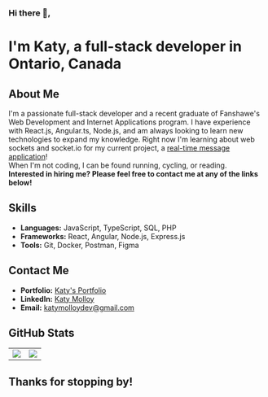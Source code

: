 ### Hi there 👋,
# I'm Katy, a full-stack developer in Ontario, Canada

## About Me
I'm a passionate full-stack developer and a recent graduate of Fanshawe's Web Development and Internet Applications program. I have experience with React.js, Angular.ts, Node.js, and am always looking to learn new technologies to expand my knowledge. Right now I'm learning about web sockets and socket.io for my current project, a [real-time message application](https://github.com/katymolloy/chattrbox)!
<br />
When I'm not coding, I can be found running, cycling, or reading.
<br />
**Interested in hiring me? Please feel free to contact me at any of the links below!**

## Skills
- **Languages:** JavaScript, TypeScript, SQL, PHP
- **Frameworks:** React, Angular, Node.js, Express.js
- **Tools:** Git, Docker, Postman, Figma

## Contact Me
- **Portfolio:** [Katy's Portfolio](https://www.katymolloy.ca)
- **LinkedIn:** [Katy Molloy](https://www.linkedin.com/in/katy-molloy/)
- **Email:** [katymolloydev@gmail.com](mailto:katymolloydev@gmail.com)

## GitHub Stats
<table>
  <tr>
    <td >
      <img src="https://github-readme-stats.vercel.app/api?username=katymolloy&theme=transparent" />
</td>
    <td >
      <img src="https://github-readme-stats.vercel.app/api/top-langs/?username=katymolloy&layout=compact&theme=transparent" />
</td>
  </tr>
</table>

## Thanks for stopping by!

